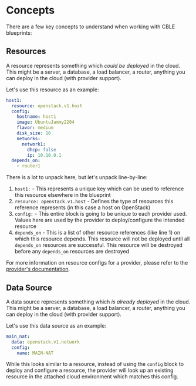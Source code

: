 # Concepts

There are a few key concepts to understand when working with CBLE blueprints:

## Resources

A resource represents something which _could be deployed_ in the cloud. This might be a server, a database, a load balancer,
a router, anything you can deploy in the cloud (with provider support).

Let's use this resource as an example:

```yaml title="Example resource"
host1:
  resource: openstack.v1.host
  config:
    hostname: host1
    image: UbuntuJammy2204
    flavor: medium
    disk_size: 10
    networks:
      network1:
        dhcp: false
        ip: 10.10.0.1
  depends_on:
    - router1
```

There is a lot to unpack here, but let's unpack line-by-line:

1. `host1:` - This represents a unique key which can be used to reference this resource elsewhere in the blueprint
2. `resource: openstack.v1.host` - Defines the type of resources this reference represents (in this case a host on OpenStack)
3. `config:` - This entire block is going to be unique to each provider used. Values here are used by the provider to
   deploy/configure the intended resource
4. `depends_on` - This is a list of other resource references (like line 1) on which this resource depends. This resource
   will not be deployed until all `depends_on` resources are successful. This resource will be destroyed before any `depends_on`
   resources are destroyed

For more information on resource configs for a provider, please refer to the [provider's documentation](../providers/overview.md#supported-providers).

## Data Source

A data source represents something which _is already deployed_ in the cloud. This might be a server, a database, a load balancer,
a router, anything you can deploy in the cloud (with provider support).

Let's use this data source as an example:

```yaml title="Example data source"
main_nat:
  data: openstack.v1.network
  config:
    name: MAIN-NAT
```

While this looks similar to a resource, instead of using the `config` block to deploy and configure a resource, the provider
will look up an existing resource in the attached cloud environment which matches this config.
